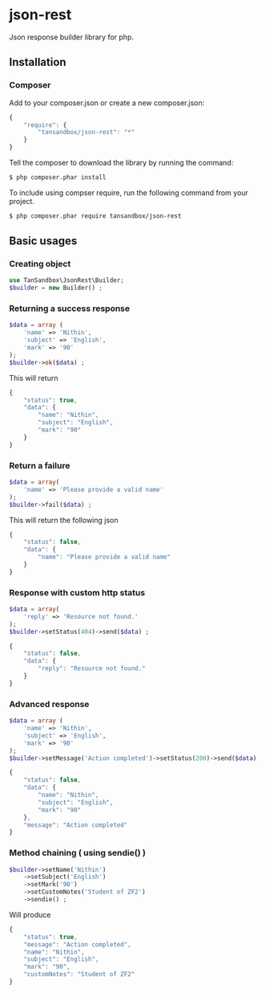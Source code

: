 # json-rest
Json response builder library for php.

## Installation

### Composer

Add to your composer.json or create a new composer.json:

```js
{
    "require": {
        "tansandbox/json-rest": "*"
    }
}
```
Tell the composer to download the library by running the command:

```sh
$ php composer.phar install
```
To include using compser require, run the following command from your project.

```sh
$ php composer.phar require tansandbox/json-rest
```

## Basic usages

### Creating object
```php
use TanSandbox\JsonRest\Builder;
$builder = new Builder() ;
```

### Returning a success response
```php
$data = array (
    'name' => 'Nithin',
    'subject' => 'English',
    'mark' => '90'
);
$builder->ok($data) ;
```
This will return 
```js
{
    "status": true,
    "data": {
        "name": "Nithin",
        "subject": "English",
        "mark": "90"
    }
}
```
### Return a failure
```php
$data = array(
    'name' => 'Please provide a valid name'
);
$builder->fail($data) ;
```
This will return the following json
```js
{
    "status": false,
    "data": {
        "name": "Please provide a valid name"
    }
}
```
### Response with custom http status
```php
$data = array(
    'reply' => 'Resource not found.'
);
$builder->setStatus(404)->send($data) ;
```
```js
{
    "status": false,
    "data": {
        "reply": "Resource not found."
    }
}
```
### Advanced response
```php
$data = array (
    'name' => 'Nithin',
    'subject' => 'English',
    'mark' => '90'
);
$builder->setMessage('Action completed')->setStatus(200)->send($data) ;
```
```js
{
    "status": false,
    "data": {
        "name": "Nithin",
        "subject": "English",
        "mark": "90"
    },
    "message": "Action completed"
}
```
### Method chaining ( using sendie() )
```php
$builder->setName('Nithin')
    ->setSubject('English')
    ->setMark('90')
    ->setCustomNotes('Student of ZF2')
    ->sendie() ;
```
Will produce
```js
{
    "status": true,
    "message": "Action completed",
    "name": "Nithin",
    "subject": "English",
    "mark": "90",
    "customNotes": "Student of ZF2"
}
```